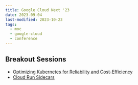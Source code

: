 ```yaml
---
title: Google Cloud Next '23
date: 2023-09-04
last-modified: 2023-10-23
tags:
  - moc
  - google-cloud
  - conference
---
```


## Breakout Sessions

- [Optimizing Kubernetes for Reliability and Cost-Efficiency](notes/Optimizing%20Kubernetes%20for%20Reliability%20and%20Cost-Efficiency.md)
- [Cloud Run Sidecars](notes/Cloud%20Run%20Sidecars.md)